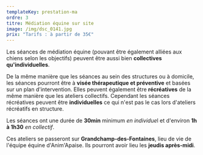 ```yaml
---
templateKey: prestation-ma
ordre: 3
titre: Médiation équine sur site
image: /img/dsc_0141.jpg
prix: "Tarifs : à partir de 35€"
---
```

Les séances de médiation équine (pouvant être également alliées aux chiens selon les objectifs) peuvent être aussi bien **collectives qu'individuelles**.

De la même manière que les séances au sein des structures ou à domicile, les séances pourront être à **visée thérapeutique et préventive** et basées sur un plan d'intervention. Elles peuvent également être **récréatives** de la même manière que les ateliers collectifs. Cependant les séances récréatives peuvent être **individuelles** ce qui n'est pas le cas lors d'ateliers récréatifs en structure.

Les séances ont une durée de **30min** minimum *en individue*l et d'environ **1h à 1h30** *en collectif*.

Ces ateliers se passeront sur **Grandchamp-des-Fontaines**, lieu de vie de l'équipe équine d'Anim'Apaise. Ils pourront avoir lieu les **jeudis après-midi**.